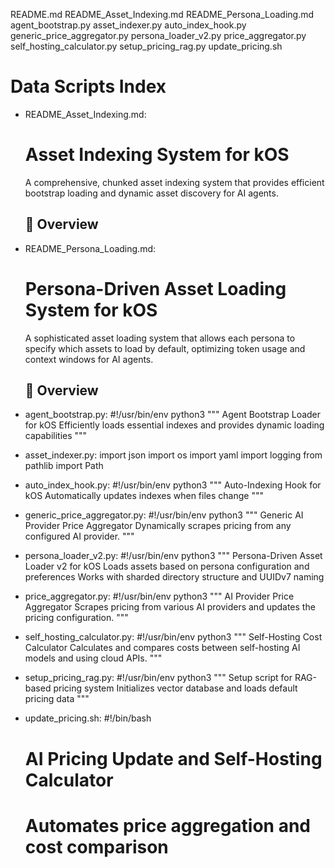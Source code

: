 README.md
README_Asset_Indexing.md
README_Persona_Loading.md
agent_bootstrap.py
asset_indexer.py
auto_index_hook.py
generic_price_aggregator.py
persona_loader_v2.py
price_aggregator.py
self_hosting_calculator.py
setup_pricing_rag.py
update_pricing.sh

# Data Scripts Index

- README_Asset_Indexing.md:
    # Asset Indexing System for kOS
    A comprehensive, chunked asset indexing system that provides efficient bootstrap loading and dynamic asset discovery for AI agents.
    ## 🎯 Overview

- README_Persona_Loading.md:
    # Persona-Driven Asset Loading System for kOS
    A sophisticated asset loading system that allows each persona to specify which assets to load by default, optimizing token usage and context windows for AI agents.
    ## 🎯 Overview

- agent_bootstrap.py:
    #!/usr/bin/env python3
    """
    Agent Bootstrap Loader for kOS
    Efficiently loads essential indexes and provides dynamic loading capabilities
    """

- asset_indexer.py:
    import json
    import os
    import yaml
    import logging
    from pathlib import Path

- auto_index_hook.py:
    #!/usr/bin/env python3
    """
    Auto-Indexing Hook for kOS
    Automatically updates indexes when files change
    """

- generic_price_aggregator.py:
    #!/usr/bin/env python3
    """
    Generic AI Provider Price Aggregator
    Dynamically scrapes pricing from any configured AI provider.
    """

- persona_loader_v2.py:
    #!/usr/bin/env python3
    """
    Persona-Driven Asset Loader v2 for kOS
    Loads assets based on persona configuration and preferences
    Works with sharded directory structure and UUIDv7 naming

- price_aggregator.py:
    #!/usr/bin/env python3
    """
    AI Provider Price Aggregator
    Scrapes pricing from various AI providers and updates the pricing configuration.
    """

- self_hosting_calculator.py:
    #!/usr/bin/env python3
    """
    Self-Hosting Cost Calculator
    Calculates and compares costs between self-hosting AI models and using cloud APIs.
    """

- setup_pricing_rag.py:
    #!/usr/bin/env python3
    """
    Setup script for RAG-based pricing system
    Initializes vector database and loads default pricing data
    """

- update_pricing.sh:
    #!/bin/bash
    # AI Pricing Update and Self-Hosting Calculator
    # Automates price aggregation and cost comparison

